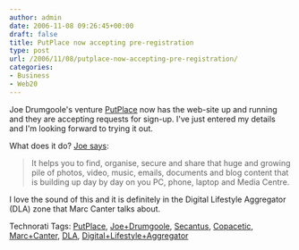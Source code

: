 ```yaml
---
author: admin
date: 2006-11-08 09:26:45+00:00
draft: false
title: PutPlace now accepting pre-registration
type: post
url: /2006/11/08/putplace-now-accepting-pre-registration/
categories:
- Business
- Web20
---
```


Joe Drumgoole's venture [PutPlace](http://putplace.com/) now has the web-site up and running and they are accepting requests for sign-up. I've just entered my details and I'm looking forward to trying it out. 

What does it do? [Joe says](http://joedrumgoole.com/blog/2006/11/08/putplacecom-is-online/): 

<blockquote>It helps you to find, organise, secure and share  that huge and growing pile of photos, video, music, emails, documents and blog content that is building up day by day on you PC, phone, laptop and Media Centre.</blockquote>



I love the sound of this and it is definitely in the Digital Lifestyle Aggregator (DLA) zone that Marc Canter talks about. 

Technorati Tags: [PutPlace](http://www.technorati.com/tags/PutPlace), [Joe+Drumgoole](http://www.technorati.com/tags/Joe+Drumgoole), [Secantus](http://www.technorati.com/tags/Secantus), [Copacetic](http://www.technorati.com/tags/Copacetic), [Marc+Canter](http://www.technorati.com/tags/Marc+Canter), [DLA](http://www.technorati.com/tags/DLA), [Digital+Lifestyle+Aggregator](http://www.technorati.com/tags/Digital+Lifestyle+Aggregator)

